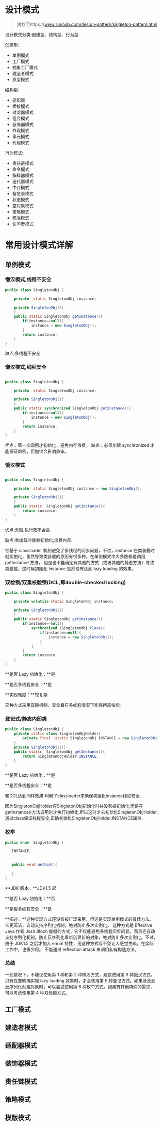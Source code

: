 # 设计模式

> 摘抄至https://www.runoob.com/design-pattern/singleton-pattern.html

设计模式分类:创建型、结构型、行为型.



创建型:

- 单例模式
- 工厂模式
- 抽象工厂模式
- 建造者模式
- 原型模式

结构型:

- 适配器
- 桥接模式
- 过滤器模式
- 组合模式
- 装饰器模式
- 外观模式
- 享元模式
- 代理模式

行为模式:

- 责任链模式
- 命令模式
- 解释器模式
- 迭代器模式
- 中介模式
- 备忘录模式
- 状态模式
- 空对象模式
- 策略模式
- 模版模式
- 访问者模式







# 常用设计模式详解

## 单例模式



### 懒汉模式,线程不安全

```java
public class SingletonObj {

    private  static SingletonObj instance;

    private SingletonObj(){
    }
    public static SingletonObj getInstance(){
        if(instance==null){
            instance = new SingletonObj();
        }
        return instance;
    }
}
```

缺点:多线程不安全



### 懒汉模式,线程安全



```java

public class SingletonObj {

    private  static SingletonObj instance;

    private SingletonObj(){
    }
    public static synchronized SingletonObj getInstance(){
        if(instance==null){
            instance = new SingletonObj();
        }
        return instance;
    }
}
```

优点：第一次调用才初始化，避免内存浪费。
缺点：必须加锁 synchronized 才能保证单例，但加锁会影响效率。





### 饿汉模式

```java

public class SingletonObj {

    private  static SingletonObj instance = new SingletonObj();

    private SingletonObj(){
    }
    public static  SingletonObj getInstance(){
        return instance;
    }
}

```

优点:无锁,执行效率会高

缺点:类加载时就会初始化,浪费内存.

它基于 classloader 机制避免了多线程的同步问题，不过，instance 在类装载时就实例化，虽然导致类装载的原因有很多种，在单例模式中大多数都是调用 getInstance 方法， 但是也不能确定有其他的方式（或者其他的静态方法）导致类装载，这时候初始化 instance 显然没有达到 lazy loading 的效果。



### 双检锁/双重校验锁(DCL,即double-checked locking)

```java
public class SingletonObj {

    private volatile static SingletonObj instance;

    private SingletonObj(){
    }
    public static SingletonObj getInstance(){
        if(instance==null){
            synchronized (SingletonObj.class){
                if(instance==null){
                    instance = new SingletonObj();
                }
            }
        }
        return instance;
    }
}

```

**是否 Lazy 初始化：**是

**是否多线程安全：**是

**实现难度：**较复杂

这种方式采用双锁机制，安全且在多线程情况下能保持高性能。





### 登记式/静态内部类

```java
public class SingletonObj {
    private static class SingletonObjHolder{
        private final  static SingletonObj INSTANCE = new SingletonObj();
    }
    private SingletonObj(){}
    public static  SingletonObj getInstance(){
        return SingletonObjHolder.INSTANCE;
    }
}

```

**是否 Lazy 初始化：**是

**是否多线程安全：**是

和DCL达到同样效果.利用了classloader来确保初始化instance线程安全.

因为SingletonObjHolder在SingletonObj初始化时并没有被初始化,而是在getInstance()方法调用时才执行初始化,所以这时才去初始化SingletonObjHolder,通过class保证线程安全,正确初始化SingletonObjHolder.INSTANCE属性.



### 枚举

```java
public enum  SingletonObj {

   INSTANCE;
   
   
   public void method(){
       
   }
}
```

**JDK 版本：**JDK1.5 起

**是否 Lazy 初始化：**否

**是否多线程安全：**是

**描述：**这种实现方式还没有被广泛采用，但这是实现单例模式的最佳方法。它更简洁，自动支持序列化机制，绝对防止多次实例化。
这种方式是 Effective Java 作者 Josh Bloch 提倡的方式，它不仅能避免多线程同步问题，而且还自动支持序列化机制，防止反序列化重新创建新的对象，绝对防止多次实例化。不过，由于 JDK1.5 之后才加入 enum 特性，用这种方式写不免让人感觉生疏，在实际工作中，也很少用。
不能通过 reflection attack 来调用私有构造方法。

### 总结

一般情况下，不建议使用第 1 种和第 2 种懒汉方式，建议使用第 3 种饿汉方式。只有在要明确实现 lazy loading 效果时，才会使用第 5 种登记方式。如果涉及到反序列化创建对象时，可以尝试使用第 6 种枚举方式。如果有其他特殊的需求，可以考虑使用第 4 种双检锁方式。



## 工厂模式









## 建造者模式



## 适配器模式



## 装饰器模式





## 责任链模式





## 策略模式



## 模版模式











